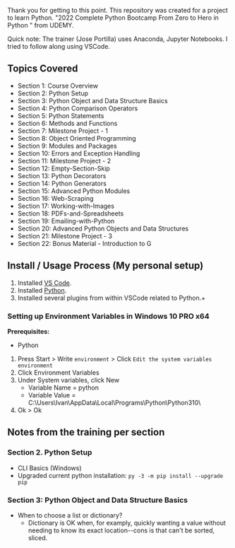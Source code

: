 Thank you for getting to this point. This repository was created for a project to learn Python. "2022 Complete Python Bootcamp From Zero to Hero in Python
" from UDEMY.

Quick note: The trainer (Jose Portilla) uses Anaconda, Jupyter Notebooks. I tried to follow along using VSCode. 

## Topics Covered
- Section 1: Course Overview
- Section 2: Python Setup
- Section 3: Python Object and Data Structure Basics
- Section 4: Python Comparison Operators
- Section 5: Python Statements
- Section 6: Methods and Functions
- Section 7: Milestone Project - 1
- Section 8: Object Oriented Programming
- Section 9: Modules and Packages
- Section 10: Errors and Exception Handling
- Section 11: Milestone Project - 2
- Section 12: Empty-Section-Skip
- Section 13: Python Decorators
- Section 14: Python Generators
- Section 15: Advanced Python Modules
- Section 16: Web-Scraping
- Section 17: Working-with-Images
- Section 18: PDFs-and-Spreadsheets
- Section 19: Emailing-with-Python
- Section 20: Advanced Python Objects and Data Structures
- Section 21: Milestone Project - 3
- Section 22: Bonus Material - Introduction to G

## Install / Usage Process (My personal setup)
1. Installed [VS Code](https://code.visualstudio.com).
2. Installed [Python](https://www.python.org/downloads/).
3. Installed several plugins from within VSCode related to Python.+

### Setting up Environment Variables in Windows 10 PRO x64

**Prerequisites:**
- Python

1. Press Start > Write `environment` > Click `Edit the system variables environment`
2. Click Environment Variables
3. Under System variables, click New
    - Variable Name = python
    - Variable Value = C:\Users\Ivan\AppData\Local\Programs\Python\Python310\
4. Ok > Ok


## Notes from the training per section

### Section 2. Python Setup
- CLI Basics (Windows)
- Upgraded current python installation: `py -3 -m pip install --upgrade pip`

### Section 3: Python Object and Data Structure Basics
- When to choose a list or dictionary?
    - Dictionary is OK when, for examply, quickly wanting a value without needing to know its exact location--cons is that can't be sorted, sliced.